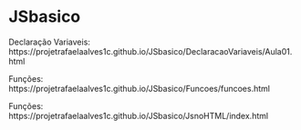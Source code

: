 # JSbasico

<p> Declaração Variaveis: https://projetrafaelaalves1c.github.io/JSbasico/DeclaracaoVariaveis/Aula01.html</p>
<p> Funções: https://projetrafaelaalves1c.github.io/JSbasico/Funcoes/funcoes.html</p>
<p> Funções: https://projetrafaelaalves1c.github.io/JSbasico/JsnoHTML/index.html</p>
